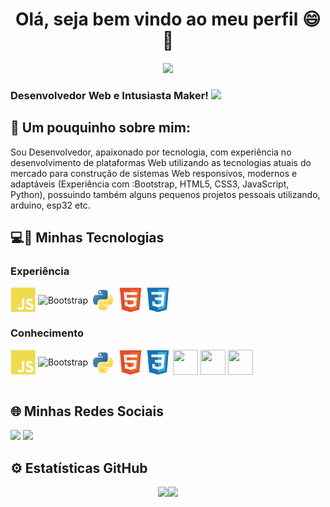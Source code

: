 <h1 align="center">Olá, seja bem vindo ao meu perfil 😄👋</h1>

<p align="center">
  <img src="https://readme-typing-svg.herokuapp.com?duration=6000&color=AC080C&background=FFFFFF00&center=true&vCenter=true&lines=Desenvolvedor+Web;Foco+na+Experi%C3%AAncia+UI%2FUX;Sempre+aprendendo+coisas+novas">
</p>

### Desenvolvedor Web e Intusiasta Maker! <img src="https://media.giphy.com/media/hvRJCLFzcasrR4ia7z/giphy.gif" width="28">

## 👨 Um pouquinho sobre mim:
<div>
  <p>
    Sou Desenvolvedor, apaixonado por tecnologia, com experiência no desenvolvimento de plataformas 
    Web utilizando as tecnologias atuais do mercado para construção de sistemas Web responsivos, 
    modernos e adaptáveis (Experiência com :Bootstrap, HTML5, CSS3, JavaScript, Python), 
    possuindo também alguns pequenos projetos pessoais utilizando, arduino, esp32 etc.
  </p>
</div>

## 💻🚀 Minhas Tecnologias  
  
<div style="display: inline_block">
  <div>
    <h3>Experiência</h3>
    <img align="center" alt="JavaScript" height="40" width="40" src="https://raw.githubusercontent.com/devicons/devicon/master/icons/javascript/javascript-plain.svg"/>
    <img align="center" alt="Bootstrap" height="40" width="40" src="https://cdn.jsdelivr.net/gh/devicons/devicon/icons/bootstrap/bootstrap-plain-wordmark.svg" />  
    <img align="center" alt="Python" height="40" width="40" src="https://raw.githubusercontent.com/devicons/devicon/master/icons/python/python-original.svg"/>
    <img align="center" alt="HTML" height="40" width="40" src="https://raw.githubusercontent.com/devicons/devicon/master/icons/html5/html5-original.svg"/>
    <img align="center" alt="CSS" height="40" width="40" src="https://raw.githubusercontent.com/devicons/devicon/master/icons/css3/css3-original.svg"/>
  </div>
    <div>
    <h3>Conhecimento</h3>
    <img align="center" alt="JavaScript" height="40" width="40" src="https://raw.githubusercontent.com/devicons/devicon/master/icons/javascript/javascript-plain.svg"/>
    <img align="center" alt="Bootstrap" height="40" width="40" src="https://cdn.jsdelivr.net/gh/devicons/devicon/icons/bootstrap/bootstrap-plain-wordmark.svg" />  
    <img align="center" alt="Python" height="40" width="40" src="https://raw.githubusercontent.com/devicons/devicon/master/icons/python/python-original.svg"/>
    <img align="center" alt="HTML" height="40" width="40" src="https://raw.githubusercontent.com/devicons/devicon/master/icons/html5/html5-original.svg"/>
    <img align="center" alt="CSS" height="40" width="40" src="https://raw.githubusercontent.com/devicons/devicon/master/icons/css3/css3-original.svg"/>
    <img align="center" alt"React" height="40" width="40" src="https://cdn.jsdelivr.net/gh/devicons/devicon/icons/react/react-original-wordmark.svg"/>
    <img align="center" alt"Django" height="40" width="40" src="https://cdn.jsdelivr.net/gh/devicons/devicon/icons/django/django-original.svg"/>
    <img align="center" alt"PHP" height="40" width="40" src="https://cdn.jsdelivr.net/gh/devicons/devicon/icons/php/php-plain.svg"/>

  </div>
  
</div><br>


## 🌐 Minhas Redes Sociais
  
<div> 
  <a href="https://www.instagram.com/devfabricioviana/" target="_blank"><img src="https://img.shields.io/badge/-Instagram-%23E4405F?style=for-the-badge&logo=instagram&logoColor=white" target="_blank"></a>
  <a href="https://www.linkedin.com/in/fabriciosviana" target="_blank"><img src="https://img.shields.io/badge/-LinkedIn-%230077B5?style=for-the-badge&logo=linkedin&logoColor=white" target="_blank"></a> 
</div>

## ⚙️ Estatísticas GitHub

<div align="center">
  <a href="https://github.com/FabriciosViana">
  <img height="170em" src="https://github-readme-stats.vercel.app/api?username=FabriciosViana&show_icons=true&theme=dark&include_all_commits=true&count_private=true"/><img height="140em" width:"50em" src="https://github-readme-stats.vercel.app/api/top-langs/?username=FabriciosViana&layout=&langs_count=7&theme=dark"/>
</div>
  



